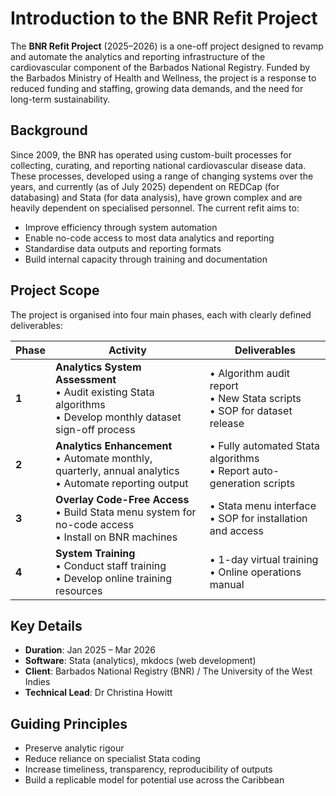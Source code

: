 # Introduction to the BNR Refit Project

The **BNR Refit Project** (2025–2026) is a one-off project designed to revamp and automate the analytics and reporting infrastructure of the cardiovascular component of the Barbados National Registry. Funded by the Barbados Ministry of Health and Wellness, the project is a response to reduced funding and staffing, growing data demands, and the need for long-term sustainability.

## Background

Since 2009, the BNR has operated using custom-built processes for collecting, curating, and reporting national cardiovascular disease data. These processes, developed using a range of changing systems over the years, and currently (as of July 2025) dependent on REDCap (for databasing) and Stata (for data analysis), have grown complex and are heavily dependent on specialised personnel. The current refit aims to:

- Improve efficiency through system automation
- Enable no-code access to most data analytics and reporting
- Standardise data outputs and reporting formats
- Build internal capacity through training and documentation

## Project Scope

The project is organised into four main phases, each with clearly defined deliverables:

| Phase | Activity | Deliverables |
|-------|----------|--------------|
| **1** | **Analytics System Assessment**<br>• Audit existing Stata algorithms<br>• Develop monthly dataset sign-off process | • Algorithm audit report<br>• New Stata scripts<br>• SOP for dataset release |
| **2** | **Analytics Enhancement**<br>• Automate monthly, quarterly, annual analytics<br>• Automate reporting output | • Fully automated Stata algorithms<br>• Report auto-generation scripts |
| **3** | **Overlay Code-Free Access**<br>• Build Stata menu system for no-code access<br>• Install on BNR machines | • Stata menu interface<br>• SOP for installation and access |
| **4** | **System Training**<br>• Conduct staff training<br>• Develop online training resources | • 1-day virtual training<br>• Online operations manual |

## Key Details

- **Duration**: Jan 2025 – Mar 2026  
- **Software**: Stata (analytics), mkdocs (web development) 
- **Client**: Barbados National Registry (BNR) / The University of the West Indies  
- **Technical Lead**: Dr Christina Howitt

## Guiding Principles

- Preserve analytic rigour  
- Reduce reliance on specialist Stata coding  
- Increase timeliness, transparency, reproducibility of outputs  
- Build a replicable model for potential use across the Caribbean
